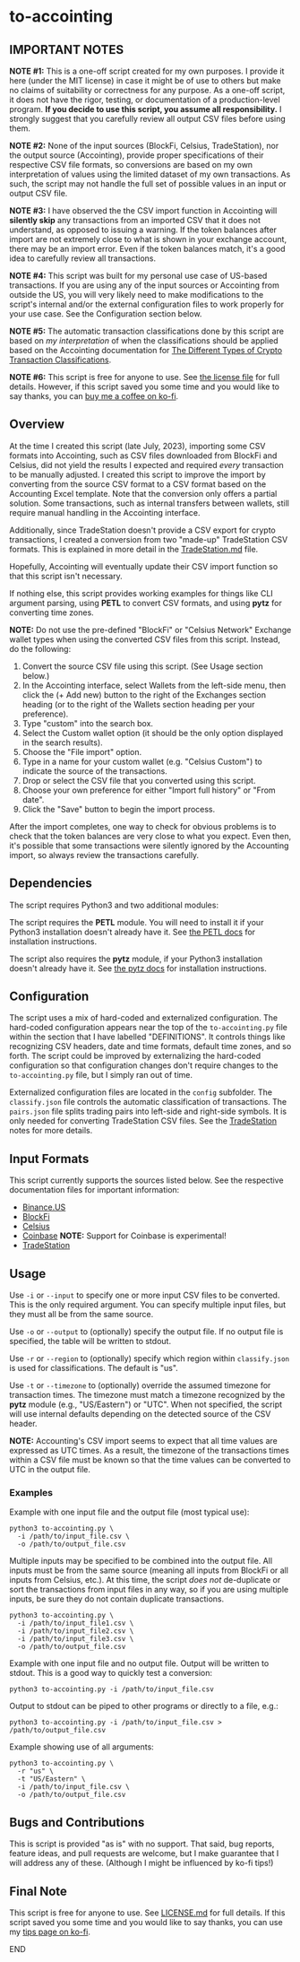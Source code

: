 # to-accointing #

## IMPORTANT NOTES ##

**NOTE #1:** This is a one-off script created for my own purposes.  I provide it here (under the MIT license) in case it
might be of use to others but make no claims of suitability or correctness for any purpose.  As a one-off script, it
does not have the rigor, testing, or documentation of a production-level program.  **If you decide to use this script,
you assume all responsibility.**  I strongly suggest that you carefully review all output CSV files before using them.

**NOTE #2:** None of the input sources (BlockFi, Celsius, TradeStation), nor the output source (Accointing), provide
proper specifications of their respective CSV file formats, so conversions are based on my own interpretation of values
using the limited dataset of my own transactions. As such, the script may not handle the full set of possible values in
an input or output CSV file.

**NOTE #3:** I have observed the the CSV import function in Accointing will **silently skip** any transactions from an
imported CSV that it does not understand, as opposed to issuing a warning.  If the token balances after import are not
extremely close to what is shown in your exchange account, there may be an import error.  Even if the token balances
match, it's a good idea to carefully review all transactions.

**NOTE #4:** This script was built for my personal use case of US-based transactions.  If you are using any of the input
sources or Accointing from outside the US, you will very likely need to make modifications to the script's internal
and/or the external configuration files to work properly for your use case.  See the Configuration section below.

**NOTE #5:** The automatic transaction classifications done by this script are based on *my interpretation* of when the
classifications should be applied based on the Accointing documentation for [The Different Types of Crypto Transaction
Classifications](https://support.accointing.com/hc/en-us/articles/5792092522125-The-Different-Types-of-Crypto-Transaction-Classifications).

**NOTE #6:** This script is free for anyone to use.  See [the license file](LICENSE.md) for full details. However, if
this script saved you some time and you would like to say thanks, you can [buy me a coffee on
ko-fi](https://ko-fi.com/formalspec).


## Overview ##

At the time I created this script (late July, 2023), importing some CSV formats into Accointing, such as CSV files
downloaded from BlockFi and Celsius, did not yield the results I expected and required *every* transaction to be
manually adjusted. I created this script to improve the import by converting from the source CSV format to a CSV format
based on the Accounting Excel template. Note that the conversion only offers a partial solution.  Some transactions,
such as internal transfers between wallets, still require manual handling in the Accointing interface.

Additionally, since TradeStation doesn't provide a CSV export for crypto transactions, I created a conversion from two
"made-up" TradeStation CSV formats.  This is explained in more detail in the [TradeStation.md](TradeStation.md) file.

Hopefully, Accointing will eventually update their CSV import function so that this script isn't necessary.

If nothing else, this script provides working examples for things like CLI argument parsing, using **PETL** to convert
CSV formats, and using **pytz** for converting time zones.

**NOTE:**  Do not use the pre-defined "BlockFi" or "Celsius Network" Exchange wallet types when using the converted CSV
files from this script.  Instead, do the following:

1. Convert the source CSV file using this script.  (See Usage section below.)
2. In the Accointing interface, select Wallets from the left-side menu, then click the (+ Add new) button to the
   right of the Exchanges section heading (or to the right of the Wallets section heading per your preference).
3. Type "custom" into the search box.
4. Select the Custom wallet option (it should be the only option displayed in the search results).
5. Choose the "File import" option.
6. Type in a name for your custom wallet (e.g. "Celsius Custom") to indicate the source of the transactions.
7. Drop or select the CSV file that you converted using this script.
8. Choose your own preference for either "Import full history" or "From date".
9. Click the "Save" button to begin the import process.

After the import completes, one way to check for obvious problems is to check that the token balances are very close to
what you expect.  Even then, it's possible that some transactions were silently ignored by the Accounting import, so
always review the transactions carefully.


## Dependencies ##

The script requires Python3 and two additional modules:

The script requires the **PETL** module.  You will need to install it if your Python3 installation doesn't already have
it. See [the PETL docs](https://petl.readthedocs.io/en/stable/index.html) for installation instructions.

The script also requires the **pytz** module, if your Python3 installation doesn't already have it.  See [the pytz
docs](https://pythonhosted.org/pytz/#tzinfo-api) for installation instructions.


## Configuration ##

The script uses a mix of hard-coded and externalized configuration.  The hard-coded configuration appears near the top
of the `to-accointing.py` file within the section that I have labelled "DEFINITIONS".  It controls things like
recognizing CSV headers, date and time formats, default time zones, and so forth.  The script could be improved by
externalizing the hard-coded configuration so that configuration changes don't require changes to the `to-accointing.py`
file, but I simply ran out of time.

Externalized configuration files are located in the `config` subfolder.  The `classify.json` file controls the automatic
classification of transactions.  The `pairs.json` file splits trading pairs into left-side and right-side symbols.  It
is only needed for converting TradeStation CSV files.  See the [TradeStation](TradeStation.md) notes for more details.


## Input Formats ##

This script currently supports the sources listed below.  See the respective documentation files for important
information:

* [Binance.US](BinanceUS.md)
* [BlockFi](BlockFi.md)
* [Celsius](Celsius.md)
* [Coinbase](Coinbase.md) **NOTE:** Support for Coinbase is experimental!
* [TradeStation](TradeStation.md)


## Usage ##

Use `-i` or `--input` to specify one or more input CSV files to be converted.  This is the only required argument.  You
can specify multiple input files, but they must all be from the same source.

Use `-o` or `--output` to (optionally) specify the output file.  If no output file is specified, the table will be
written to stdout.

Use `-r` or `--region` to (optionally) specify which region within `classify.json` is used for classifications.  The
default is "us".

Use `-t` or `--timezone` to (optionally) override the assumed timezone for transaction times.  The timezone must match a
timezone recognized by the **pytz** module (e.g., "US/Eastern") or "UTC".  When not specified, the script will use
internal defaults depending on the detected source of the CSV header.

**NOTE:** Accounting's CSV import seems to expect that all time values are expressed as UTC times.  As a result, the
timezone of the transactions times within a CSV file must be known so that the time values can be converted to UTC in
the output file.


### Examples ###

Example with one input file and the output file (most typical use):

    python3 to-accointing.py \
      -i /path/to/input_file.csv \
      -o /path/to/output_file.csv

Multiple inputs may be specified to be combined into the output file.  All inputs must be from the same source (meaning
all inputs from BlockFi or all inputs from Celsius, etc.).  At this time, the script *does not* de-duplicate or sort the
transactions from input files in any way, so if you are using multiple inputs, be sure they do not contain duplicate
transactions.

    python3 to-accointing.py \
      -i /path/to/input_file1.csv \
      -i /path/to/input_file2.csv \
      -i /path/to/input_file3.csv \
      -o /path/to/output_file.csv


Example with one input file and no output file.  Output will be written to stdout.  This is a good way to quickly test a conversion:

    python3 to-accointing.py -i /path/to/input_file.csv

Output to stdout can be piped to other programs or directly to a file, e.g.:

    python3 to-accointing.py -i /path/to/input_file.csv > /path/to/output_file.csv

Example showing use of all arguments:

    python3 to-accointing.py \
      -r "us" \
      -t "US/Eastern" \
      -i /path/to/input_file.csv \
      -o /path/to/output_file.csv


## Bugs and Contributions ##

This is script is provided "as is" with no support.  That said, bug reports, feature ideas, and pull requests are
welcome, but I make guarantee that I will address any of these.  (Although I might be influenced by ko-fi tips!)


## Final Note ##

This script is free for anyone to use.  See [LICENSE.md](LICENSE.md) for full details.  If this script saved you some
time and you would like to say thanks, you can use my [tips page on ko-fi](https://ko-fi.com/formalspec).


END
